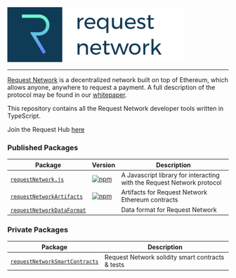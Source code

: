 <img src="https://github.com/RequestNetwork/Request/raw/master/Hubs/Marketing%20and%20design/logo-horizontal.png" width="400px" >

---

[Request Network][website-url] is a decentralized network built on top of Ethereum, which allows anyone, anywhere to request a payment.  A full description of the protocol may be found in our [whitepaper][whitepaper-url].

This repository contains all the Request Network developer tools written in TypeScript.

Join the Request Hub [here][requesthub-slack-url]

[website-url]: https://request.network
[whitepaper-url]: https://request.network/assets/pdf/request_whitepaper.pdf
[requesthub-slack-url]: https://request-slack.herokuapp.com/

### Published Packages

| Package                                                                                | Version                                                                                                                                           | Description                                                        |
| -------------------------------------------------------------------------------------- | ------------------------------------------------------------------------------------------------------------------------------------------------- | ------------------------------------------------------------------ |
| [`requestNetwork.js`](/packages/requestNetwork.js)                                     | [![npm](https://img.shields.io/npm/v/@requestnetwork/request-network.js.svg)](https://www.npmjs.com/package/@requestnetwork/request-network.js)   | A Javascript library for interacting with the Request Network protocol          |
| [`requestNetworkArtifacts`](/packages/requestNetworkArtifacts)                         | [![npm](https://img.shields.io/npm/v/requestnetworkartifacts.svg)](https://www.npmjs.com/package/requestnetworkartifacts)                         | Artifacts for Request Network Ethereum contracts          |
| [`requestNetworkDataFormat`](/packages/requestNetworkDataFormat)                         |                          | Data format for Request Network          |

### Private Packages

| Package                                                     | Description                                                      |
| ----------------------------------------------------------- | ---------------------------------------------------------------- |
| [`requestNetworkSmartContracts`](/packages/requestNetworkSmartContracts)               | Request Network solidity smart contracts & tests                              |

